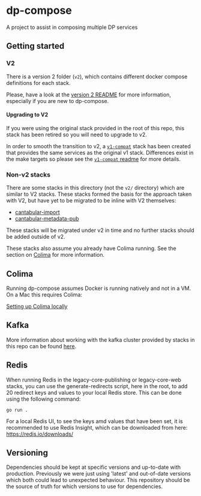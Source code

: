 # dp-compose

A project to assist in composing multiple DP services

## Getting started

### V2

There is a version 2 folder (`v2`), which contains different docker compose definitions for each stack.

Please, have a look at the [version 2 README](./v2/README.md) for more information, especially if you are new to dp-compose.

#### Upgrading to V2

If you were using the original stack provided in the root of this repo, this stack has been retired so you will need to upgrade to v2.

In order to smooth the transition to v2, a [`v1-compat`](v2/stacks/v1-compat/) stack has been created that provides the same services as the original v1 stack. Differences exist in the make targets so please see the [`v1-compat` readme](v2/stacks/v1-compat/README.md#migrating-from-the-v1-stack) for more details.

### Non-v2 stacks

There are some stacks in this directory (not the `v2/` directory) which are similar to V2 stacks. These stacks formed the basis for the approach taken with V2, but have yet to be migrated to be inline with V2 themselves:

* [cantabular-import](./cantabular-import/)
* [cantabular-metadata-pub](./cantabular-metadata-pub/)

These stacks will be migrated under v2 in time and no further stacks should be added outside of v2.

These stacks also assume you already have Colima running. See the section on [Colima](#colima) for more information.

## Colima

Running dp-compose assumes Docker is running natively and not in a VM. On a Mac this requires Colima:

[Setting up Colima locally](setting-up-colima-locally.md)

## Kafka

More information about working with the kafka cluster provided by stacks in this repo can be found [here](./kafka-cluster.md).

## Redis

When running Redis in the legacy-core-publishing or legacy-core-web stacks, you can use the generate-redirects script, here in the root, to add 20 redirect keys and values to your local Redis store.
This can be done using the following command:

```shell
go run .
```

For a local Redis UI, to see the keys amd values that have been set, it is recommended to use Redis Insight, which can be downloaded from here: https://redis.io/downloads/

## Versioning

Dependencies should be kept at specific versions and up-to-date with production.
Previously we were just using 'latest' and out-of-date versions which both could lead to unexpected behaviour.
This repository should be the source of truth for which versions to use for dependencies.
